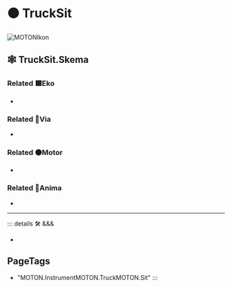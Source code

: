 # 🟠 <motor>TruckSit</motor>

![MOTONIkon](/Ikon/MOTONs_Ikon.png)

## 🕸 TruckSit.Skema

### Related 🟩<ekos>Eko</ekos>

-

### Related 🔻<via>Via</via>

-

### Related 🟠<motor>Motor</motor>

-

### Related 💜<anima>Anima</anima>

-

---

<!-- =================================================== -->
<!-- =================================================== -->
<!-- =================================================== -->
<!-- =================================================== -->
<!-- =================================================== -->
::: details 🛠 <dev>&&&</dev>

-

<h2>PageTags</h2>

- "MOTON.InstrumentMOTON.TruckMOTON.Sit"
:::
